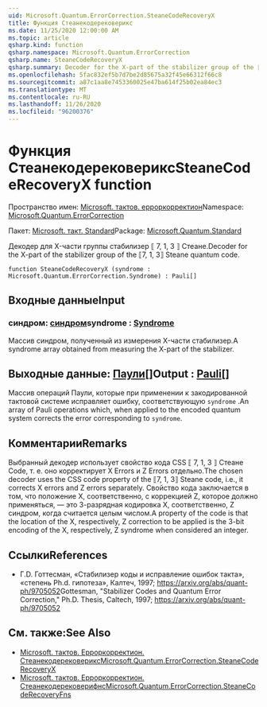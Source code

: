 ```yaml
---
uid: Microsoft.Quantum.ErrorCorrection.SteaneCodeRecoveryX
title: Функция Стеанекодерековерикс
ms.date: 11/25/2020 12:00:00 AM
ms.topic: article
qsharp.kind: function
qsharp.namespace: Microsoft.Quantum.ErrorCorrection
qsharp.name: SteaneCodeRecoveryX
qsharp.summary: Decoder for the X-part of the stabilizer group of the ⟦7, 1, 3⟧ Steane quantum code.
ms.openlocfilehash: 5fac832ef5b7d7be2d85675a32f45e66312f66c8
ms.sourcegitcommit: a87c1aa8e7453360025e47ba614f25b02ea84ec3
ms.translationtype: MT
ms.contentlocale: ru-RU
ms.lasthandoff: 11/26/2020
ms.locfileid: "96200376"
---
```

# <a name="steanecoderecoveryx-function"></a><span data-ttu-id="76621-102">Функция Стеанекодерековерикс</span><span class="sxs-lookup"><span data-stu-id="76621-102">SteaneCodeRecoveryX function</span></span>

<span data-ttu-id="76621-103">Пространство имен: [Microsoft. тактов. ерроркорректион](xref:Microsoft.Quantum.ErrorCorrection)</span><span class="sxs-lookup"><span data-stu-id="76621-103">Namespace: [Microsoft.Quantum.ErrorCorrection](xref:Microsoft.Quantum.ErrorCorrection)</span></span>

<span data-ttu-id="76621-104">Пакет: [Microsoft. такт. Standard](https://nuget.org/packages/Microsoft.Quantum.Standard)</span><span class="sxs-lookup"><span data-stu-id="76621-104">Package: [Microsoft.Quantum.Standard](https://nuget.org/packages/Microsoft.Quantum.Standard)</span></span>


<span data-ttu-id="76621-105">Декодер для X-части группы стабилизер ⟦ 7, 1, 3 ⟧ Стеане.</span><span class="sxs-lookup"><span data-stu-id="76621-105">Decoder for the X-part of the stabilizer group of the ⟦7, 1, 3⟧ Steane quantum code.</span></span>

```qsharp
function SteaneCodeRecoveryX (syndrome : Microsoft.Quantum.ErrorCorrection.Syndrome) : Pauli[]
```


## <a name="input"></a><span data-ttu-id="76621-106">Входные данные</span><span class="sxs-lookup"><span data-stu-id="76621-106">Input</span></span>

### <a name="syndrome--syndrome"></a><span data-ttu-id="76621-107">синдром: [синдром](xref:Microsoft.Quantum.ErrorCorrection.Syndrome)</span><span class="sxs-lookup"><span data-stu-id="76621-107">syndrome : [Syndrome](xref:Microsoft.Quantum.ErrorCorrection.Syndrome)</span></span>

<span data-ttu-id="76621-108">Массив синдром, полученный из измерения X-части стабилизер.</span><span class="sxs-lookup"><span data-stu-id="76621-108">A syndrome array obtained from measuring the X-part of the stabilizer.</span></span>



## <a name="output--pauli"></a><span data-ttu-id="76621-109">Выходные данные: [Паули](xref:microsoft.quantum.lang-ref.pauli)[]</span><span class="sxs-lookup"><span data-stu-id="76621-109">Output : [Pauli](xref:microsoft.quantum.lang-ref.pauli)[]</span></span>

<span data-ttu-id="76621-110">Массив операций Паули, которые при применении к закодированной тактовой системе исправляет ошибку, соответствующую `syndrome` .</span><span class="sxs-lookup"><span data-stu-id="76621-110">An array of Pauli operations which, when applied to the encoded quantum system corrects the error corresponding to `syndrome`.</span></span>

## <a name="remarks"></a><span data-ttu-id="76621-111">Комментарии</span><span class="sxs-lookup"><span data-stu-id="76621-111">Remarks</span></span>

<span data-ttu-id="76621-112">Выбранный декодер использует свойство кода CSS ⟦ 7, 1, 3 ⟧ Стеане Code, т. е. оно корректирует X Errors и Z Errors отдельно.</span><span class="sxs-lookup"><span data-stu-id="76621-112">The chosen decoder uses the CSS code property of the ⟦7, 1, 3⟧ Steane code, i.e., it corrects X errors and Z errors separately.</span></span> <span data-ttu-id="76621-113">Свойство кода заключается в том, что положение X, соответственно, с коррекцией Z, которое должно применяться, — это 3-разрядная кодировка X, соответственно, Z синдром, когда считается целым числом.</span><span class="sxs-lookup"><span data-stu-id="76621-113">A property of the code is that the location of the X, respectively, Z correction to be applied is the 3-bit encoding of the X, respectively, Z syndrome when considered an integer.</span></span>

## <a name="references"></a><span data-ttu-id="76621-114">Ссылки</span><span class="sxs-lookup"><span data-stu-id="76621-114">References</span></span>

- <span data-ttu-id="76621-115">Г.</span><span class="sxs-lookup"><span data-stu-id="76621-115">D.</span></span> <span data-ttu-id="76621-116">Готтесман, «Стабилизер коды и исправление ошибок такта», «степень Ph.d. гипотеза», Калтеч, 1997; https://arxiv.org/abs/quant-ph/9705052</span><span class="sxs-lookup"><span data-stu-id="76621-116">Gottesman, "Stabilizer Codes and Quantum Error Correction," Ph.D. Thesis, Caltech, 1997; https://arxiv.org/abs/quant-ph/9705052</span></span>

## <a name="see-also"></a><span data-ttu-id="76621-117">См. также:</span><span class="sxs-lookup"><span data-stu-id="76621-117">See Also</span></span>

- [<span data-ttu-id="76621-118">Microsoft. тактов. Ерроркорректион. Стеанекодерековерикс</span><span class="sxs-lookup"><span data-stu-id="76621-118">Microsoft.Quantum.ErrorCorrection.SteaneCodeRecoveryX</span></span>](xref:Microsoft.Quantum.ErrorCorrection.SteaneCodeRecoveryX)
- [<span data-ttu-id="76621-119">Microsoft. тактов. Ерроркорректион. Стеанекодерековерифнс</span><span class="sxs-lookup"><span data-stu-id="76621-119">Microsoft.Quantum.ErrorCorrection.SteaneCodeRecoveryFns</span></span>](xref:Microsoft.Quantum.ErrorCorrection.SteaneCodeRecoveryFns)